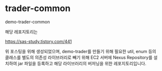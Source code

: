 # trader-common
demo-trader-common

해당 레포지토리는 

https://sas-study.tistory.com/441

위 포스팅을 위해 생성되었으며, demo-trader를 만들기 위해 필요한 util, enum 등의 클래스를 별도의 의존성 라이브러리로 빼기 위해 EC2 서버에 Nexus Repository를 설치하여 jar 파일을 등록하고 
해당 라이브러리의 버저닝을 위한 레포지토리입니다.
